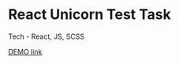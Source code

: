 # React Unicorn Test Task

Tech - React, JS, SCSS

[DEMO link](https://maxxnikiforov.github.io/Unicorn_page_task/)
